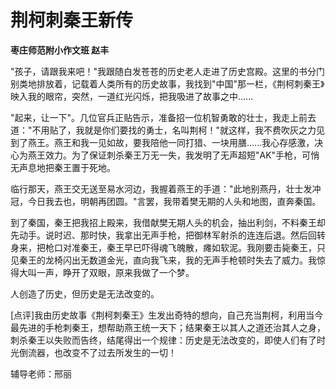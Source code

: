 # 荆柯刺秦王新传

**枣庄师范附小作文班 赵丰**

"孩子，请跟我来吧！"我跟随白发苍苍的历史老人走进了历史宫殿。这里的书分门别类地排放着，记载着人类所有的历史故事，我找到"中国"那一栏，《荆柯刺秦王》映入我的眼帘，突然，一道红光闪烁，把我吸进了故事之中......

"起来，让一下"。几位官兵正贴告示，准备招一位机智勇敢的壮士，我走上前去道："不用贴了，我就是你们要找的勇士，名叫荆柯！"就这样，我不费吹灰之力见到了燕王。燕王和我一见如故，要我陪他一同打猎、一块用膳......我心存感激，决心为燕王效力。为了保证刺杀秦王万无一失，我发明了无声超短"AK"手枪，可悄无声息地把秦王置于死地。

临行那天，燕王交无送至易水河边，我握着燕王的手道："此地别燕丹，壮士发冲冠，今日我去也，明朝再团圆。"言罢，我带着樊无期的人头和地图，直奔秦国。

到了秦国，秦王把我招上殿来，我借献樊无期人头的机会，抽出利剑，不料秦王却先动手。说时迟、那时快，我拿出无声手枪，把御林军射杀的连连后退。然后回转身来，把枪口对准秦王，秦王早已吓得魂飞魄散，瘫如软泥。我刚要击毙秦王，只见秦王的龙椅闪出无数道金光，直向我飞来，我的无声手枪顿时失去了威力。我惊得大叫一声，睁开了双眼，原来我做了一个梦。

人创造了历史，但历史是无法改变的。

\[点评\]我由历史故事《荆柯刺秦王》生发出奇特的想向，自己充当荆柯，利用当今最先进的手枪刺秦王，想帮助燕王统一天下；结果秦王以其人之道还治其人之身，刺杀秦王以失败而告终，结尾得出一个规律：历史是无法改变的，即使人们有了时光倒流器，也改变不了过去所发生的一切！

辅导老师：邢丽
